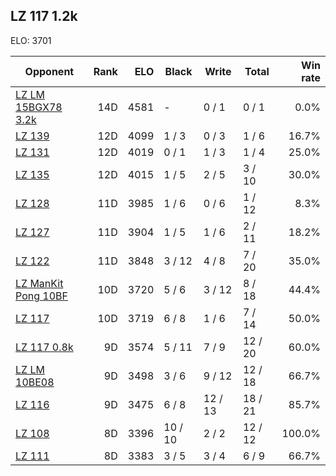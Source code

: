 ## LZ 117 1.2k ##

ELO: 3701

Opponent | Rank | ELO | Black | Write | Total | Win rate
---------|-----:|----:|-------|-------|-------|-------:
[LZ LM 15BGX78 3.2k](LZ%20LM%2015BGX78%203.2k.md) | 14D | 4581 | - | 0 / 1 | 0 / 1 | 0.0%
[LZ 139](LZ%20139.md) | 12D | 4099 | 1 / 3 | 0 / 3 | 1 / 6 | 16.7%
[LZ 131](LZ%20131.md) | 12D | 4019 | 0 / 1 | 1 / 3 | 1 / 4 | 25.0%
[LZ 135](LZ%20135.md) | 12D | 4015 | 1 / 5 | 2 / 5 | 3 / 10 | 30.0%
[LZ 128](LZ%20128.md) | 11D | 3985 | 1 / 6 | 0 / 6 | 1 / 12 | 8.3%
[LZ 127](LZ%20127.md) | 11D | 3904 | 1 / 5 | 1 / 6 | 2 / 11 | 18.2%
[LZ 122](LZ%20122.md) | 11D | 3848 | 3 / 12 | 4 / 8 | 7 / 20 | 35.0%
[LZ ManKit Pong 10BF](LZ%20ManKit%20Pong%2010BF.md) | 10D | 3720 | 5 / 6 | 3 / 12 | 8 / 18 | 44.4%
[LZ 117](LZ%20117.md) | 10D | 3719 | 6 / 8 | 1 / 6 | 7 / 14 | 50.0%
[LZ 117 0.8k](LZ%20117%200.8k.md) | 9D | 3574 | 5 / 11 | 7 / 9 | 12 / 20 | 60.0%
[LZ LM 10BE08](LZ%20LM%2010BE08.md) | 9D | 3498 | 3 / 6 | 9 / 12 | 12 / 18 | 66.7%
[LZ 116](LZ%20116.md) | 9D | 3475 | 6 / 8 | 12 / 13 | 18 / 21 | 85.7%
[LZ 108](LZ%20108.md) | 8D | 3396 | 10 / 10 | 2 / 2 | 12 / 12 | 100.0%
[LZ 111](LZ%20111.md) | 8D | 3383 | 3 / 5 | 3 / 4 | 6 / 9 | 66.7%
